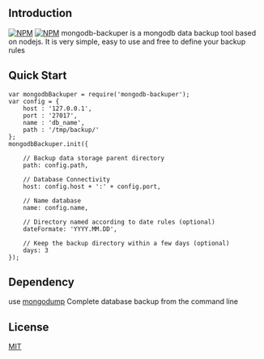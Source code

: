 ## Introduction
[![NPM](https://nodei.co/npm/mongodb-backuper.png?downloads=true&downloadRank=true&stars=true)](https://nodei.co/npm/mongodb-backuper/)
[![NPM](https://nodei.co/npm-dl/mongodb-backuper.png?months=9&height=3)](https://nodei.co/npm/mongodb-backuper/)
mongodb-backuper is a mongodb data backup tool based on nodejs. It is very simple, easy to use and free to define your backup rules


## Quick Start
```
var mongodbBackuper = require('mongodb-backuper');
var config = {
	host : '127.0.0.1',
	port : '27017',
	name : 'db_name',
	path : '/tmp/backup/'
};
mongodbBackuper.init({

	// Backup data storage parent directory
	path: config.path,

	// Database Connectivity
	host: config.host + ':' + config.port,

	// Name database
	name: config.name,

	// Directory named according to date rules (optional)
	dateFormate: 'YYYY.MM.DD',

	// Keep the backup directory within a few days (optional)
	days: 3
});

```

## Dependency
use [mongodump](https://docs.mongodb.com/manual/reference/program/mongodump/) Complete database backup from the command line

## License
[MIT](https://choosealicense.com/licenses/mit/)
